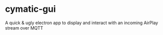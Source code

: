 # cymatic-gui
A quick &amp; ugly electron app to display and interact with an incoming AirPlay stream over MQTT
